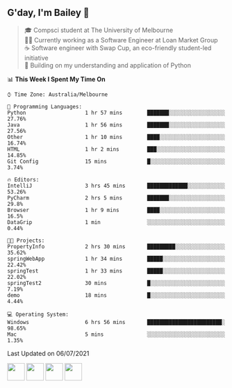 ## G'day, I'm Bailey 👋

> 🎓 Compsci student at The University of Melbourne <br>
> 👨‍💻 Currently working as a Software Engineer at Loan Market Group <br>
> ☕️ Software engineer with Swap Cup, an eco-friendly student-led initiative <br>
> 🌱 Building on my understanding and application of Python

<!--START_SECTION:waka-->
📊 **This Week I Spent My Time On** 

```text
⌚︎ Time Zone: Australia/Melbourne

💬 Programming Languages: 
Python                   1 hr 57 mins        ███████░░░░░░░░░░░░░░░░░░   27.76% 
Java                     1 hr 56 mins        ███████░░░░░░░░░░░░░░░░░░   27.56% 
Other                    1 hr 10 mins        ████░░░░░░░░░░░░░░░░░░░░░   16.74% 
HTML                     1 hr 2 mins         ███░░░░░░░░░░░░░░░░░░░░░░   14.85% 
Git Config               15 mins             █░░░░░░░░░░░░░░░░░░░░░░░░   3.74%

🔥 Editors: 
IntelliJ                 3 hrs 45 mins       █████████████░░░░░░░░░░░░   53.26% 
PyCharm                  2 hrs 5 mins        ███████░░░░░░░░░░░░░░░░░░   29.8% 
Browser                  1 hr 9 mins         ████░░░░░░░░░░░░░░░░░░░░░   16.5% 
DataGrip                 1 min               ░░░░░░░░░░░░░░░░░░░░░░░░░   0.44%

🐱‍💻 Projects: 
PropertyInfo             2 hrs 30 mins       █████████░░░░░░░░░░░░░░░░   35.62% 
springWebApp             1 hr 34 mins        █████░░░░░░░░░░░░░░░░░░░░   22.42% 
springTest               1 hr 33 mins        █████░░░░░░░░░░░░░░░░░░░░   22.02% 
springTest2              30 mins             █░░░░░░░░░░░░░░░░░░░░░░░░   7.19% 
demo                     18 mins             █░░░░░░░░░░░░░░░░░░░░░░░░   4.44%

💻 Operating System: 
Windows                  6 hrs 56 mins       ████████████████████████░   98.65% 
Mac                      5 mins              ░░░░░░░░░░░░░░░░░░░░░░░░░   1.35%

```


 Last Updated on 06/07/2021
<!--END_SECTION:waka-->

[<img height="40px" src="https://img.icons8.com/ios-filled/2x/linkedin.png">](https://linkedin.com/in/baileybutler1)
[<img height="40px" src="https://img.icons8.com/ios-filled/2x/github.png">](https://github.com/baely)
[<img height="40px" src="https://img.icons8.com/ios-filled/2x/salesforce.png">](https://trailblazer.me/id/baileybutler)
[<img height="40px" src="https://img.icons8.com/ios-filled/2x/instagram.png">](https://instagram.com/bae1y)
